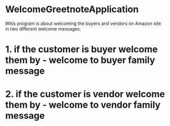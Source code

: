 # WelcomeGreetnoteApplication
#this program is about welcoming the buyers and vendors on Amazon site in two different welcome messages.
# 1. if the customer is buyer welcome them by - welcome to buyer family message
# 2. if the customer is vendor welcome them by - welcome to vendor family message
